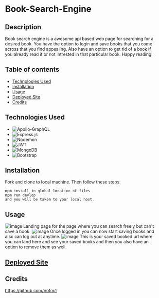 # Book-Search-Engine
## Description
Book search engine is a awesome api based web page for searching for a desired book. You have the option to login and save books that you come across that you find appealing. Also have an option to get rid of a book if you already read it or not intrested in that particular book. Happy reading!   
## Table of contents 
- [Technologies Used](#technologies-used)
- [Installation](#installation)
- [Usage](#usage)
- [Deployed Site](#deployed-site)
- [Credits](#Credits)
## Technologies Used 
- ![Apollo-GraphQL](https://img.shields.io/badge/-ApolloGraphQL-311C87?style=for-the-badge&logo=apollo-graphql)
- ![Express.js](https://img.shields.io/badge/express.js-%23404d59.svg?style=for-the-badge&logo=express&logoColor=%2361DAFB)
- ![Nodemon](https://img.shields.io/badge/NODEMON-%23323330.svg?style=for-the-badge&logo=nodemon&logoColor=%BBDEAD)
- ![JWT](https://img.shields.io/badge/JWT-black?style=for-the-badge&logo=JSON%20web%20tokens)
- ![MongoDB](https://img.shields.io/badge/MongoDB-%234ea94b.svg?style=for-the-badge&logo=mongodb&logoColor=white)
- ![Bootstrap](https://img.shields.io/badge/bootstrap-%238511FA.svg?style=for-the-badge&logo=bootstrap&logoColor=white)
## Installation 
Fork and clone to local machine. Then follow these steps:
```
npm install in global location of files
npm run devlop
and you will be taken to your local host.
```
## Usage 
![image](https://github.com/nofox1/Book-Search-Engine/assets/136627240/bc250baa-323d-4cdf-9550-8e63c57c6aa3)
Landing page for the page where you can search freely but can't save a book.
![image](https://github.com/nofox1/Book-Search-Engine/assets/136627240/d2154b91-678c-42ea-97a0-2142032dce14)
Once logged in you can now start saving books and also can log out at anytime.
![image](https://github.com/nofox1/Book-Search-Engine/assets/136627240/aabf22e4-776c-455c-8c13-d2bcf063c6c6)
This is your saved booked url where you can land here and see your saved books and then you also have an option to remove them as well.

## [Deployed Site](https://book-search-4awc.onrender.com)

## Credits 
https://github.com/nofox1

